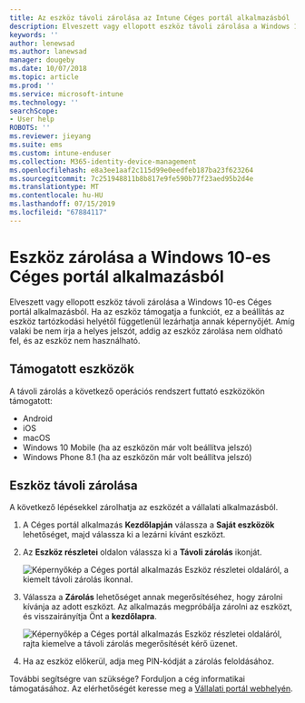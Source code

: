 ```yaml
---
title: Az eszköz távoli zárolása az Intune Céges portál alkalmazásból
description: Elveszett vagy ellopott eszköz távoli zárolása a Windows 10-es Céges portál alkalmazásból
keywords: ''
author: lenewsad
ms.author: lanewsad
manager: dougeby
ms.date: 10/07/2018
ms.topic: article
ms.prod: ''
ms.service: microsoft-intune
ms.technology: ''
searchScope:
- User help
ROBOTS: ''
ms.reviewer: jieyang
ms.suite: ems
ms.custom: intune-enduser
ms.collection: M365-identity-device-management
ms.openlocfilehash: e8a3ee1aaf2c115d99e0eedfeb187ba23f623264
ms.sourcegitcommit: 7c251948811b8b817e9fe590b77f23aed95b2d4e
ms.translationtype: MT
ms.contentlocale: hu-HU
ms.lasthandoff: 07/15/2019
ms.locfileid: "67884117"
---
```

# <a name="lock-your-device-from-the-company-portal-app-for-windows-10"></a>Eszköz zárolása a Windows 10-es Céges portál alkalmazásból

Elveszett vagy ellopott eszköz távoli zárolása a Windows 10-es Céges portál alkalmazásból. Ha az eszköz támogatja a funkciót, ez a beállítás az eszköz tartózkodási helyétől függetlenül lezárhatja annak képernyőjét. Amíg valaki be nem írja a helyes jelszót, addig az eszköz zárolása nem oldható fel, és az eszköz nem használható.

## <a name="supported-devices"></a>Támogatott eszközök

A távoli zárolás a következő operációs rendszert futtató eszközökön támogatott:  

* Android
* iOS
* macOS
* Windows 10 Mobile (ha az eszközön már volt beállítva jelszó)
* Windows Phone 8.1 (ha az eszközön már volt beállítva jelszó) 
  
## <a name="remote-lock-device"></a>Eszköz távoli zárolása
A következő lépésekkel zárolhatja az eszközét a vállalati alkalmazásból.  

1. A Céges portál alkalmazás **Kezdőlapján** válassza a **Saját eszközök** lehetőséget, majd válassza ki a lezárni kívánt eszközt.

2. Az **Eszköz részletei** oldalon válassza ki a **Távoli zárolás** ikonját.  


   ![Képernyőkép a Céges portál alkalmazás Eszköz részletei oldaláról, a kiemelt távoli zárolás ikonnal.](./media/1804_remote_lock_Windows_CPapp_05.png)  

3. Válassza a **Zárolás** lehetőséget annak megerősítéséhez, hogy zárolni kívánja az adott eszközt. Az alkalmazás megpróbálja zárolni az eszközt, és visszairányítja Önt a **kezdőlapra**.  


   ![Képernyőkép a Céges portál alkalmazás Eszköz részletei oldaláról, rajta kiemelve a távoli zárolás megerősítését kérő üzenet.](./media/1804_remote_lock_Windows_CPapp_06.png)  

4. Ha az eszköz előkerül, adja meg PIN-kódját a zárolás feloldásához.  

További segítségre van szüksége? Forduljon a cég informatikai támogatásához. Az elérhetőségét keresse meg a [Vállalati portál webhelyén](https://go.microsoft.com/fwlink/?linkid=2010980).
